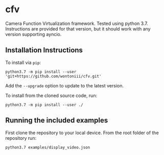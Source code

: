 # cfv
Camera Function Virtualization framework. Tested using python 3.7. 
Instructions are provided for that version, but it should work with any version supporting ayncio.

## Installation Instructions

To install via `pip`:

```
python3.7 -m pip install --user 'git+https://github.com/wontoniii/cfv.git'
```

Add the `--upgrade` option to update to the latest version.

To install from the cloned source code, run:

```
python3.7 -m pip install --user ./
```

## Running the included examples

First clone the repository to your local device. From the root folder of the repository run:

```
python3.7 examples/display_video.json
```
